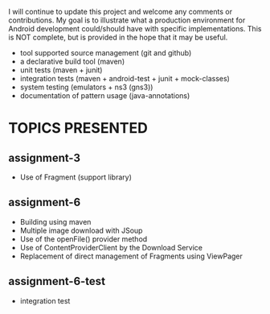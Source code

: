 I will continue to update this project and welcome any comments or contributions.
My goal is to illustrate what a production environment
for Android development could/should have with specific implementations.
This is NOT complete, but is provided in the hope that it may be useful.

* tool supported source management (git and github)
* a declarative build tool (maven)
* unit tests (maven + junit)
* integration tests (maven + android-test + junit + mock-classes)
* system testing (emulators + ns3 (gns3))
* documentation of pattern usage (java-annotations)

TOPICS PRESENTED
================

assignment-3
------------

* Use of Fragment (support library)

assignment-6
------------

* Building using maven
* Multiple image download with JSoup
* Use of the openFile() provider method
* Use of ContentProviderClient by the Download Service
* Replacement of direct management of Fragments using ViewPager

assignment-6-test
-----------------

* integration test
